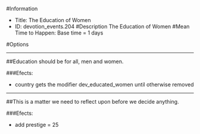 #Information
 - Title: The Education of Women
 - ID: devotion_events.204
#Description
The Education of Women
#Mean Time to Happen:
Base time = 1 days

#Options

___
##Education should be for all, men and women.

###Efects:<ul><li>country gets the modifier dev_educated_women until otherwise removed</li></ul>

___
##This is a matter we need to reflect upon before we decide anything.

###Efects:<ul><li>add prestige = 25</li></ul>
